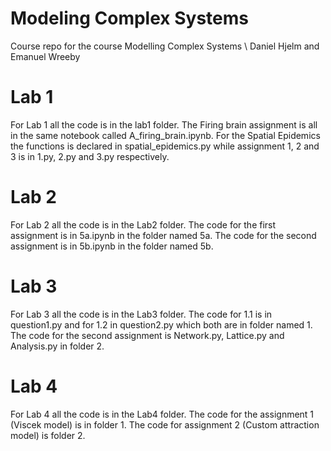 # Modeling Complex Systems
Course repo for the course Modelling Complex Systems \\
Daniel Hjelm and Emanuel Wreeby

# Lab 1
For Lab 1 all the code is in the lab1 folder. The Firing brain assignment is all in the same notebook called A_firing_brain.ipynb. For the Spatial Epidemics the functions is declared in spatial_epidemics.py while assignment 1, 2 and 3 is in 1.py, 2.py and 3.py respectively.

# Lab 2
For Lab 2 all the code is in the Lab2 folder. The code for the first assignment is in 5a.ipynb in the folder named 5a. The code for the second assignment is in 5b.ipynb in the folder named 5b. 

# Lab 3
For Lab 3 all the code is in the Lab3 folder. The code for 1.1 is in question1.py and for 1.2 in question2.py which both are in folder named 1. The code for the second assignment is Network.py, Lattice.py and Analysis.py in folder 2.

# Lab 4
For Lab 4 all the code is in the Lab4 folder. The code for the assignment 1 (Viscek model) is in folder 1. The code for assignment 2 (Custom attraction model) is folder 2. 